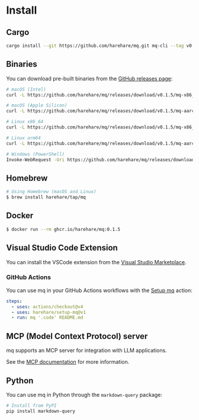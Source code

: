 # Install

## Cargo

```sh
cargo install --git https://github.com/harehare/mq.git mq-cli --tag v0.1.5
```

## Binaries

You can download pre-built binaries from the [GitHub releases page](https://github.com/harehare/mq/releases):

```sh
# macOS (Intel)
curl -L https://github.com/harehare/mq/releases/download/v0.1.5/mq-x86_64-apple-darwin -o /usr/local/bin/mq && chmod +x /usr/local/bin/mq

# macOS (Apple Silicon)
curl -L https://github.com/harehare/mq/releases/download/v0.1.5/mq-aarch64-apple-darwin -o /usr/local/bin/mq && chmod +x /usr/local/bin/mq

# Linux x86_64
curl -L https://github.com/harehare/mq/releases/download/v0.1.5/mq-x86_64-unknown-linux-gnu -o /usr/local/bin/mq && chmod +x /usr/local/bin/mq

# Linux arm64
curl -L https://github.com/harehare/mq/releases/download/v0.1.5/mq-aarch64-unknown-linux-gnu -o /usr/local/bin/mq && chmod +x /usr/local/bin/mq

# Windows (PowerShell)
Invoke-WebRequest -Uri https://github.com/harehare/mq/releases/download/v0.1.5/mq-x86_64-pc-windows-msvc.exe -OutFile "$env:USERPROFILE\bin\mq.exe"
```

## Homebrew

```sh
# Using Homebrew (macOS and Linux)
$ brew install harehare/tap/mq
```

## Docker

```sh
$ docker run --rm ghcr.io/harehare/mq:0.1.5
```

## Visual Studio Code Extension

You can install the VSCode extension from the [Visual Studio Marketplace](https://marketplace.visualstudio.com/items?itemName=harehare.vscode-mq).

### GitHub Actions

You can use mq in your GitHub Actions workflows with the [Setup mq](https://github.com/marketplace/actions/setup-mq) action:

```yaml
steps:
  - uses: actions/checkout@v4
  - uses: harehare/setup-mq@v1
  - run: mq '.code' README.md
```

## MCP (Model Context Protocol) server

mq supports an MCP server for integration with LLM applications.

See the [MCP documentation](https://github.com/harehare/mq/blob/main/crates/mq-mcp/README.md) for more information.

## Python

You can use mq in Python through the `markdown-query` package:

```sh
# Install from PyPI
pip install markdown-query
```
